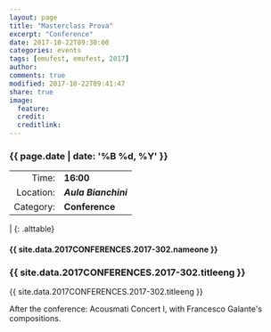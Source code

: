```yaml
---
layout: page
title: "Masterclass Prova"
excerpt: "Conference"
date: 2017-10-22T09:30:00
categories: events
tags: [emufest, emufest, 2017]
author:
comments: true
modified: 2017-10-22T09:41:47
share: true
image:
  feature:
  credit:
  creditlink:
---
```


### {{ page.date | date: '%B %d, %Y' }}

|  |  |
|------------:|:------------|
| Time: | **16:00** |
| Location: | ***Aula Bianchini*** |
| Category: | **Conference** |
|
{: .alttable}

#### {{ site.data.2017CONFERENCES.2017-302.nameone }}

### {{ site.data.2017CONFERENCES.2017-302.titleeng }}

{{ site.data.2017CONFERENCES.2017-302.titleeng }}

After the conference: Acousmati Concert I, with Francesco Galante's compositions.

